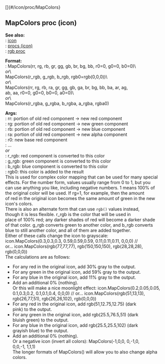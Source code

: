[]{#/icon/proc/MapColors}    
## MapColors proc (icon)    
**See also:**    
:   [icon](/ref/icon)    
:   [procs (icon)](/ref/icon/proc)    
:   [rgb proc](/ref/proc/rgb)    
<!-- -->    
**Format:**    
:   MapColors(rr, rg, rb, gr, gg, gb, br, bg, bb, r0=0, g0=0, b0=0)\    
    *or*\    
    MapColors(r_rgb, g_rgb, b_rgb, rgb0=rgb(0,0,0))\    
    *or*\    
    MapColors(rr, rg, rb, ra, gr, gg, gb, ga, br, bg, bb, ba, ar, ag,    
    ab, aa, r0=0, g0=0, b0=0, a0=0)\    
    *or*\    
    MapColors(r_rgba, g_rgba, b_rgba, a_rgba, rgba0)    
<!-- -->    
**Args:**    
:   rr: portion of old red component -\> new red component    
:   rg: portion of old red component -\> new green component    
:   rb: portion of old red component -\> new blue component    
:   ra: portion of old red component -\> new alpha component    
:   r0: new base red component    
:   \...    
*or*    
:   r_rgb: red component is converted to this color    
:   g_rgb: green component is converted to this color    
:   b_rgb: blue component is converted to this color    
:   rgb0: this color is added to the result    
This is used for complex color mapping that can be used for many special    
effects. For the number form, values usually range from 0 to 1, but you    
can use anything you like, including negative numbers. 1 means 100% of    
the original color will be used. If rg=1, for example, then the amount    
of red in the original icon becomes the same amount of green in the new    
icon\'s colors.    
There is also an alternate form that can use `rgb()` values instead,    
though it is less flexible. r_rgb is the color that will be used in    
place of 100% red; any darker shades of red will become a darker shade    
of that color. g_rgb converts green to another color, and b_rgb converts    
blue to still another color, and all of them are added together.    
Either of these calls change the icon to grayscale:    
icon.MapColors(0.3,0.3,0.3, 0.59,0.59,0.59, 0.11,0.11,0.11, 0,0,0) //    
or\... icon.MapColors(rgb(77,77,77), rgb(150,150,150), rgb(28,28,28),    
rgb(0,0,0))    
The calculations are as follows:    
-   For any red in the original icon, add 30% gray to the output.    
-   For any green in the original icon, add 59% gray to the output.    
-   For any blue in the original icon, add 11% gray to the output.    
-   Add an additional 0% (nothing).    
Or this will make a nice moonlight effect: icon.MapColors(0.2,0.05,0.05,    
0.1,0.3,0.2, 0.1,0.1,0.4, 0,0,0) // or\... icon.MapColors(rgb(51,13,13),    
rgb(26,77,51), rgb(26,26,102), rgb(0,0,0))    
-   For any red in the original icon, add rgb(51,12.75,12.75) (dark    
    pink) to the output.    
-   For any green in the original icon, add rgb(25.5,76.5,51) (dark    
    bluish green) to the output.    
-   For any blue in the original icon, add rgb(25.5,25.5,102) (dark    
    grayish blue) to the output.    
-   Add an additional 0% (nothing).    
Or a negative icon (invert all colors): MapColors(-1,0,0, 0,-1,0,    
0,0,-1, 1,1,1)    
The longer formats of MapColors() will allow you to also change alpha    
colors.  